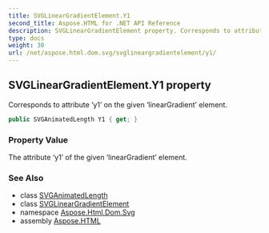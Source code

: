 ```yaml
---
title: SVGLinearGradientElement.Y1
second_title: Aspose.HTML for .NET API Reference
description: SVGLinearGradientElement property. Corresponds to attribute y1 on the given linearGradient element
type: docs
weight: 30
url: /net/aspose.html.dom.svg/svglineargradientelement/y1/
---
```

## SVGLinearGradientElement.Y1 property

Corresponds to attribute ‘y1’ on the given ‘linearGradient’ element.

```csharp
public SVGAnimatedLength Y1 { get; }
```

### Property Value

The attribute ‘y1’ of the given ‘linearGradient’ element.

### See Also

* class [SVGAnimatedLength](../../../aspose.html.dom.svg.datatypes/svganimatedlength/)
* class [SVGLinearGradientElement](../)
* namespace [Aspose.Html.Dom.Svg](../../svglineargradientelement/)
* assembly [Aspose.HTML](../../../)
